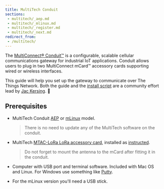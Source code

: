 ```yaml
---
title: MultiTech Conduit
sections:
 - multitech/_aep.md
 - multitech/_mlinux.md
 - multitech/_register.md
 - multitech/_next.md
redirect_from:
 - /multitech/
---
```


The [MultiConnect® Conduit™](http://www.multitech.net/developer/products/multiconnect-conduit-platform/) is a configurable, scalable cellular communications gateway for industrial IoT applications. Conduit allows users to plug in two MultiConnect mCard™ accessory cards supporting wired or wireless interfaces.

This guide will help you set up the gateway to communicate over The Things Network. Both the guide and the [install script](https://github.com/kersing/multitech-installer/) are a community effort lead by [Jac Kersing](https://www.thethingsnetwork.org/u/kersing/). 👏

## Prerequisites

* MultiTech Conduit [AEP](http://www.multitech.net/developer/software/aep/) or [mLinux](http://www.multitech.net/developer/software/mlinux/) model.

  > There is no need to update any of the MultiTech software on the conduit.

* MultiTech [MTAC-LoRa LoRa accessory card](http://www.multitech.net/developer/products/accessory-cards/mtac-lora/), installed as [instructed](http://www.multitech.net/developer/products/accessory-cards/installing-an-accessory-card/).

  > Do not forget to mount the antenna to the mCard after fitting it in the conduit.
  
* Computer with USB port and terminal software. Included with Mac OS and Linux. For Windows use something like [Putty](http://www.chiark.greenend.org.uk/~sgtatham/putty/download.html).
* For the mLinux version you'll need a USB stick.
